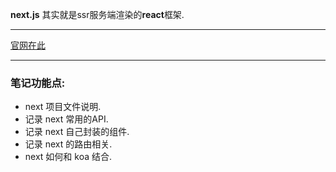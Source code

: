 **next.js** 其实就是ssr服务端渲染的**react**框架.
***
[官网在此](https://www.nextjs.cn/)
***
### 笔记功能点:
* next 项目文件说明.
* 记录 next 常用的API.
* 记录 next 自己封装的组件.
* 记录 next 的路由相关.
* next 如何和 koa 结合.
